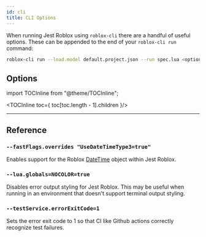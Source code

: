 ```yaml
---
id: cli
title: CLI Options
---
```


When running Jest Roblox using `roblox-cli` there are a handful of useful options. These can be appended to the end of your `roblox-cli run` command:
```bash
roblox-cli run --load.model default.project.json --run spec.lua <options>
```

## Options

import TOCInline from "@theme/TOCInline";

<TOCInline toc={
	toc[toc.length - 1].children
}/>

---

## Reference

### `--fastFlags.overrides "UseDateTimeType3=true"`
Enables support for the Roblox [DateTime](https://developer.roblox.com/en-us/api-reference/datatype/DateTime) object within Jest Roblox.

### `--lua.globals=NOCOLOR=true`
Disables error output styling for Jest Roblox. This may be useful when running in an environment that doesn't support terminal output styling.

### `--testService.errorExitCode=1`
Sets the error exit code to 1 so that CI like Github actions correctly recognize test failures.